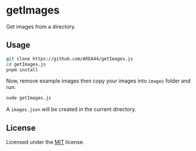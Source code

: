 # getImages

Get images from a directory.

## Usage

```sh
git clone https://github.com/AREA44/getImages.js
cd getImages.js
pnpm install
```

Now, remove example images then copy your images into `images` folder and run:

```sh
node getImages.js
```

A `images.json` will be created in the current directory.

## License

Licensed under the [MIT](./LICENSE) license.
